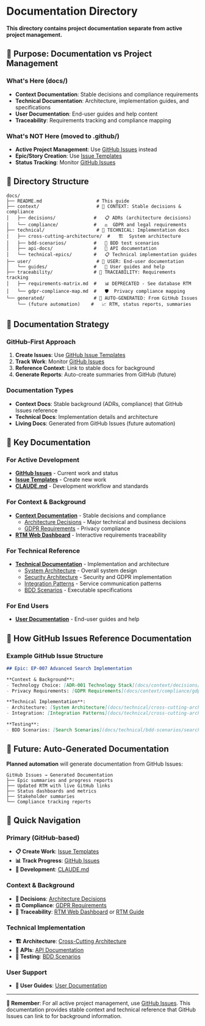 # Documentation Directory

**This directory contains project documentation separate from active project management.**

## 🎯 Purpose: Documentation vs Project Management

### What's Here (docs/)
- **Context Documentation**: Stable decisions and compliance requirements
- **Technical Documentation**: Architecture, implementation guides, and specifications
- **User Documentation**: End-user guides and help content
- **Traceability**: Requirements tracking and compliance mapping

### What's NOT Here (moved to .github/)
- **Active Project Management**: Use [GitHub Issues](../.github/README.md) instead
- **Epic/Story Creation**: Use [Issue Templates](../../../issues/new/choose)
- **Status Tracking**: Monitor [GitHub Issues](../../../issues)

## 📁 Directory Structure

```
docs/
├── README.md                    # This guide
├── context/                     # 🎯 CONTEXT: Stable decisions & compliance
│   ├── decisions/              #   📋 ADRs (architecture decisions)
│   └── compliance/             #   ⚖️  GDPR and legal requirements
├── technical/                   # 🔧 TECHNICAL: Implementation docs
│   ├── cross-cutting-architecture/  #   🏗️  System architecture
│   ├── bdd-scenarios/          #   🧪 BDD test scenarios
│   ├── api-docs/               #   📡 API documentation
│   └── technical-epics/        #   📋 Technical implementation guides
├── user/                        # 👤 USER: End-user documentation
│   └── guides/                 #   📖 User guides and help
├── traceability/               # 🔗 TRACEABILITY: Requirements tracking
│   ├── requirements-matrix.md  #   📊 DEPRECATED - See database RTM
│   └── gdpr-compliance-map.md  #   🛡️  Privacy compliance mapping
└── generated/                  # 🤖 AUTO-GENERATED: From GitHub Issues
    └── (future automation)    #   📈 RTM, status reports, summaries
```

## 🔄 Documentation Strategy

### GitHub-First Approach
1. **Create Issues**: Use [GitHub Issue Templates](../.github/ISSUE_TEMPLATE/)
2. **Track Work**: Monitor [GitHub Issues](../../../issues)
3. **Reference Context**: Link to stable docs for background
4. **Generate Reports**: Auto-create summaries from GitHub (future)

### Documentation Types
- **Context Docs**: Stable background (ADRs, compliance) that GitHub Issues reference
- **Technical Docs**: Implementation details and architecture
- **Living Docs**: Generated from GitHub Issues (future automation)

## 📖 Key Documentation

### For Active Development
- **[GitHub Issues](../../../issues)** - Current work and status
- **[Issue Templates](../../../issues/new/choose)** - Create new work
- **[CLAUDE.md](../CLAUDE.md)** - Development workflow and standards

### For Context & Background
- **[Context Documentation](context/)** - Stable decisions and compliance
  - [Architecture Decisions](context/decisions/) - Major technical and business decisions
  - [GDPR Requirements](context/compliance/gdpr-requirements.md) - Privacy compliance
- **[RTM Web Dashboard](http://localhost:8000/api/rtm/reports/matrix?format=html)** - Interactive requirements traceability

### For Technical Reference
- **[Technical Documentation](technical/)** - Implementation and architecture
  - [System Architecture](technical/cross-cutting-architecture/system-architecture.md) - Overall system design
  - [Security Architecture](technical/cross-cutting-architecture/security-architecture.md) - Security and GDPR implementation
  - [Integration Patterns](technical/cross-cutting-architecture/integration-patterns.md) - Service communication patterns
  - [BDD Scenarios](technical/bdd-scenarios/) - Executable specifications

### For End Users
- **[User Documentation](user/)** - End-user guides and help

## 🔗 How GitHub Issues Reference Documentation

### Example GitHub Issue Structure
```markdown
## Epic: EP-007 Advanced Search Implementation

**Context & Background**:
- Technology Choice: [ADR-001 Technology Stack](docs/context/decisions/adr-001-technology-stack.md)
- Privacy Requirements: [GDPR Requirements](docs/context/compliance/gdpr-requirements.md#data-minimization)

**Technical Implementation**:
- Architecture: [System Architecture](docs/technical/cross-cutting-architecture/system-architecture.md)
- Integration: [Integration Patterns](docs/technical/cross-cutting-architecture/integration-patterns.md)

**Testing**:
- BDD Scenarios: [Search Scenarios](docs/technical/bdd-scenarios/search-functionality.feature)
```

## 🤖 Future: Auto-Generated Documentation

**Planned automation** will generate documentation from GitHub Issues:

```
GitHub Issues → Generated Documentation
├── Epic summaries and progress reports
├── Updated RTM with live GitHub links
├── Status dashboards and metrics
├── Stakeholder summaries
└── Compliance tracking reports
```

## 🔗 Quick Navigation

### Primary (GitHub-based)
- **📋 Create Work**: [Issue Templates](../../../issues/new/choose)
- **📊 Track Progress**: [GitHub Issues](../../../issues)
- **🔧 Development**: [CLAUDE.md](../CLAUDE.md)

### Context & Background
- **🎯 Decisions**: [Architecture Decisions](context/decisions/)
- **⚖️ Compliance**: [GDPR Requirements](context/compliance/gdpr-requirements.md)
- **🔗 Traceability**: [RTM Web Dashboard](http://localhost:8000/api/rtm/reports/matrix?format=html) or [RTM Guide](../quality/RTM_GUIDE.md)

### Technical Implementation
- **🏗️ Architecture**: [Cross-Cutting Architecture](technical/cross-cutting-architecture/)
- **📡 APIs**: [API Documentation](technical/api-docs/)
- **🧪 Testing**: [BDD Scenarios](technical/bdd-scenarios/)

### User Support
- **👤 User Guides**: [User Documentation](user/)

---

**📌 Remember**: For all active project management, use [GitHub Issues](../../../issues). This documentation provides stable context and technical reference that GitHub Issues can link to for background information.